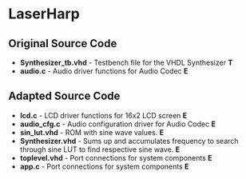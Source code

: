 # LaserHarp

## Original Source Code
- **Synthesizer_tb.vhd** - Testbench file for the VHDL Synthesizer **T**
- **audio.c** - Audio driver functions for Audio Codec **E**

## Adapted Source Code
- **lcd.c** - LCD driver functions for 16x2 LCD screen **E**
- **audio_cfg.c** - Audio configuration driver for Audio Codec **E**
- **sin_lut.vhd** - ROM with sine wave values. **E**
- **Synthesizer.vhd** - Sums up and accumulates frequency to search through sine LUT to find respective sine wave. **E**
- **toplevel.vhd** - Port connections for system components **E**
- **app.c** - Port connections for system components **E**

